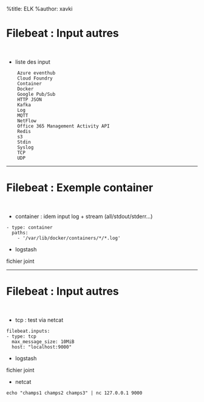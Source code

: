 %title: ELK
%author: xavki


# Filebeat : Input autres

<br>


* liste des input

```
    Azure eventhub
    Cloud Foundry
    Container
    Docker
    Google Pub/Sub
    HTTP JSON
    Kafka
    Log
    MQTT
    NetFlow
    Office 365 Management Activity API
    Redis
    s3
    Stdin
    Syslog
    TCP
    UDP
```

---------------------------------------------------------------------

# Filebeat : Exemple container


<br>


* container : idem input log + stream (all/stdout/stderr...)

```
- type: container
  paths: 
    - '/var/lib/docker/containers/*/*.log'
```

* logstash

fichier joint

---------------------------------------------------------------------

# Filebeat : Input autres


<br>


* tcp : test via netcat

```
filebeat.inputs:
- type: tcp
  max_message_size: 10MiB
  host: "localhost:9000"
```

* logstash

fichier joint

* netcat 

```
echo "champs1 champs2 champs3" | nc 127.0.0.1 9000
```
